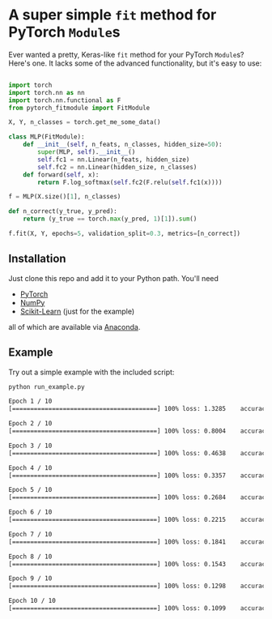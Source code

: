 # A super simple `fit` method for PyTorch `Module`s

Ever wanted a pretty, Keras-like `fit` method for your PyTorch `Module`s?
Here's one. It lacks some of the advanced functionality, but it's easy to use:

```python

import torch
import torch.nn as nn
import torch.nn.functional as F
from pytorch_fitmodule import FitModule

X, Y, n_classes = torch.get_me_some_data()

class MLP(FitModule):
    def __init__(self, n_feats, n_classes, hidden_size=50):
        super(MLP, self).__init__()
        self.fc1 = nn.Linear(n_feats, hidden_size)
        self.fc2 = nn.Linear(hidden_size, n_classes)
    def forward(self, x):
        return F.log_softmax(self.fc2(F.relu(self.fc1(x))))

f = MLP(X.size()[1], n_classes)

def n_correct(y_true, y_pred):
    return (y_true == torch.max(y_pred, 1)[1]).sum()

f.fit(X, Y, epochs=5, validation_split=0.3, metrics=[n_correct])
```


## Installation

Just clone this repo and add it to your Python path. You'll need
* [PyTorch](http://pytorch.org)
* [NumPy](http://numpy.org/)
* [Scikit-Learn](http://scikit-learn.org/) (just for the example)

all of which are available via [Anaconda](https://www.continuum.io/downloads).

## Example

Try out a simple example with the included script:

```bash
python run_example.py
```

```bash
Epoch 1 / 10
[========================================] 100%	loss: 1.3285    accuracy: 0.5676    val_loss: 1.0450    val_accuracy: 0.5693

Epoch 2 / 10
[========================================] 100%	loss: 0.8004    accuracy: 0.8900    val_loss: 0.5804    val_accuracy: 0.8900

Epoch 3 / 10
[========================================] 100%	loss: 0.4638    accuracy: 0.8981    val_loss: 0.3845    val_accuracy: 0.8983

Epoch 4 / 10
[========================================] 100%	loss: 0.3357    accuracy: 0.9033    val_loss: 0.2998    val_accuracy: 0.9043

Epoch 5 / 10
[========================================] 100%	loss: 0.2684    accuracy: 0.9196    val_loss: 0.2462    val_accuracy: 0.9213

Epoch 6 / 10
[========================================] 100%	loss: 0.2215    accuracy: 0.9374    val_loss: 0.2061    val_accuracy: 0.9423

Epoch 7 / 10
[========================================] 100%	loss: 0.1841    accuracy: 0.9586    val_loss: 0.1738    val_accuracy: 0.9590

Epoch 8 / 10
[========================================] 100%	loss: 0.1543    accuracy: 0.9704    val_loss: 0.1478    val_accuracy: 0.9673

Epoch 9 / 10
[========================================] 100%	loss: 0.1298    accuracy: 0.9806    val_loss: 0.1266    val_accuracy: 0.9747

Epoch 10 / 10
[========================================] 100%	loss: 0.1099    accuracy: 0.9861    val_loss: 0.1094    val_accuracy: 0.9800
```